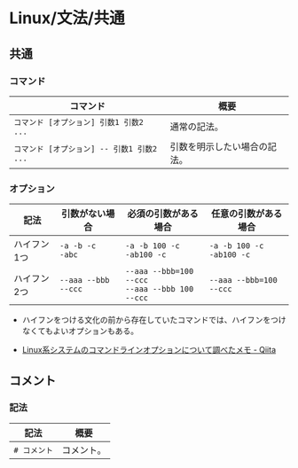 # Linux/文法/共通

## 共通

### コマンド

| コマンド                                   | 概要                         |
| ------------------------------------------ | ---------------------------- |
| `コマンド [オプション] 引数1 引数2 ...`    | 通常の記法。                 |
| `コマンド [オプション] -- 引数1 引数2 ...` | 引数を明示したい場合の記法。 |

### オプション

| 記法        | 引数がない場合         | 必須の引数がある場合                                 | 任意の引数がある場合            |
| ----------- | ---------------------- | ---------------------------------------------------- | ------------------------------- |
| ハイフン1つ | `-a -b -c`<br />`-abc` | `-a -b 100 -c`<br />`-ab100 -c`                      | `-a -b 100 -c`<br />`-ab100 -c` |
| ハイフン2つ | `--aaa --bbb --ccc`    | `--aaa --bbb=100 --ccc`<br />`--aaa --bbb 100 --ccc` | `--aaa --bbb=100 --ccc`         |

- ハイフンをつける文化の前から存在していたコマンドでは、ハイフンをつけなくてもよいオプションもある。

- [Linux系システムのコマンドラインオプションについて調べたメモ - Qiita](https://qiita.com/rubytomato@github/items/2ee2fd4127eadc1f1193)

## コメント

### 記法

| 記法         | 概要       |
| ------------ | ---------- |
| `# コメント` | コメント。 |
